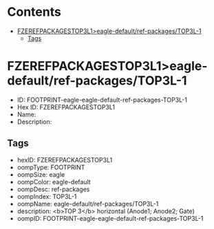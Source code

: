 



Contents
========

* [FZEREFPACKAGESTOP3L1>eagle-default/ref-packages/TOP3L-1](#fzerefpackagestop3l1eagle-defaultref-packagestop3l-1)
	* [Tags](#tags)

# FZEREFPACKAGESTOP3L1>eagle-default/ref-packages/TOP3L-1

- ID: FOOTPRINT-eagle-eagle-default-ref-packages-TOP3L-1
- Hex ID: FZEREFPACKAGESTOP3L1
- Name: 
- Description: 

## Tags

- hexID: FZEREFPACKAGESTOP3L1
- oompType: FOOTPRINT
- oompSize: eagle
- oompColor: eagle-default
- oompDesc: ref-packages
- oompIndex: TOP3L-1
- oompName: eagle-default/ref-packages/TOP3L-1
- description: &lt;b&gt;TOP 3&lt;/b&gt; horizontal (Anode1; Anode2; Gate)
- oompID: FOOTPRINT-eagle-eagle-default-ref-packages-TOP3L-1
